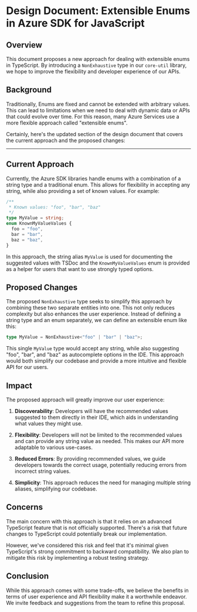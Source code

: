 # Design Document: Extensible Enums in Azure SDK for JavaScript

## Overview

This document proposes a new approach for dealing with extensible enums in TypeScript. By introducing a `NonExhaustive` type in our `core-util` library, we hope to improve the flexibility and developer experience of our APIs.

## Background

Traditionally, Enums are fixed and cannot be extended with arbitrary values. This can lead to limitations when we need to deal with dynamic data or APIs that could evolve over time. For this reason, many Azure Services use a more flexible approach called "extensible enums".

Certainly, here's the updated section of the design document that covers the current approach and the proposed changes:

---

## Current Approach

Currently, the Azure SDK libraries handle enums with a combination of a string type and a traditional enum. This allows for flexibility in accepting any string, while also providing a set of known values. For example:

```typescript
/**
 * Known values: "foo", "bar", "baz"
 */
type MyValue = string;
enum KnownMyValueValues {
  foo = "foo",
  bar = "bar",
  baz = "baz",
}
```

In this approach, the string alias `MyValue` is used for documenting the suggested values with TSDoc and the `KnownMyValueValues` enum is provided as a helper for users that want to use strongly typed options.

## Proposed Changes

The proposed `NonExhaustive` type seeks to simplify this approach by combining these two separate entities into one. This not only reduces complexity but also enhances the user experience. Instead of defining a string type and an enum separately, we can define an extensible enum like this:

```typescript
type MyValue = NonExhaustive<"foo" | "bar" | "baz">;
```

This single `MyValue` type would accept any string, while also suggesting "foo", "bar", and "baz" as autocomplete options in the IDE. This approach would both simplify our codebase and provide a more intuitive and flexible API for our users.

## Impact

The proposed approach will greatly improve our user experience:

1. **Discoverability**: Developers will have the recommended values suggested to them directly in their IDE, which aids in understanding what values they might use.

2. **Flexibility**: Developers will not be limited to the recommended values and can provide any string value as needed. This makes our API more adaptable to various use-cases.

3. **Reduced Errors**: By providing recommended values, we guide developers towards the correct usage, potentially reducing errors from incorrect string values.

4. **Simplicity**: This approach reduces the need for managing multiple string aliases, simplifying our codebase.

## Concerns

The main concern with this approach is that it relies on an advanced TypeScript feature that is not officially supported. There's a risk that future changes to TypeScript could potentially break our implementation.

However, we've considered this risk and feel that it's minimal given TypeScript's strong commitment to backward compatibility. We also plan to mitigate this risk by implementing a robust testing strategy.

## Conclusion

While this approach comes with some trade-offs, we believe the benefits in terms of user experience and API flexibility make it a worthwhile endeavor. We invite feedback and suggestions from the team to refine this proposal.

